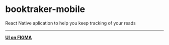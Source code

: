 # booktraker-mobile
React Native aplication to help you keep tracking of your reads

<hr />

<a href="https://www.figma.com/proto/2FDTovA8VhHmHMae6TXvAZ/BookTracker?node-id=4%3A3&starting-point-node-id=4%3A3" title="See the UI prototype on figma"><b> UI on FIGMA </b></a> 
